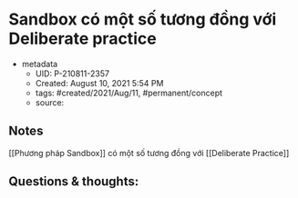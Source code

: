 # Sandbox có một số tương đồng với Deliberate practice

- metadata
	- UID: P-210811-2357
	- Created: August 10, 2021 5:54 PM
	- tags: #created/2021/Aug/11, #permanent/concept 
	- source: 

## Notes
[[Phương pháp Sandbox]] có một số tương đồng với [[Deliberate Practice]]

## Questions & thoughts:

